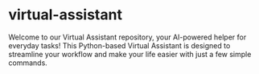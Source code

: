 # virtual-assistant
Welcome to our Virtual Assistant repository, your AI-powered helper for everyday tasks! This Python-based Virtual Assistant is designed to streamline your workflow and make your life easier with just a few simple commands.
